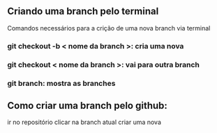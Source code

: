 ## Criando uma branch pelo terminal
Comandos necessários para a crição de uma nova branch via terminal

### git checkout -b < nome da branch >: cria uma nova
### git checkout < nome da branch >: vai para outra branch
### git branch: mostra as branches

## Como criar uma branch pelo github:
ir no repositório
clicar na branch atual
criar uma nova